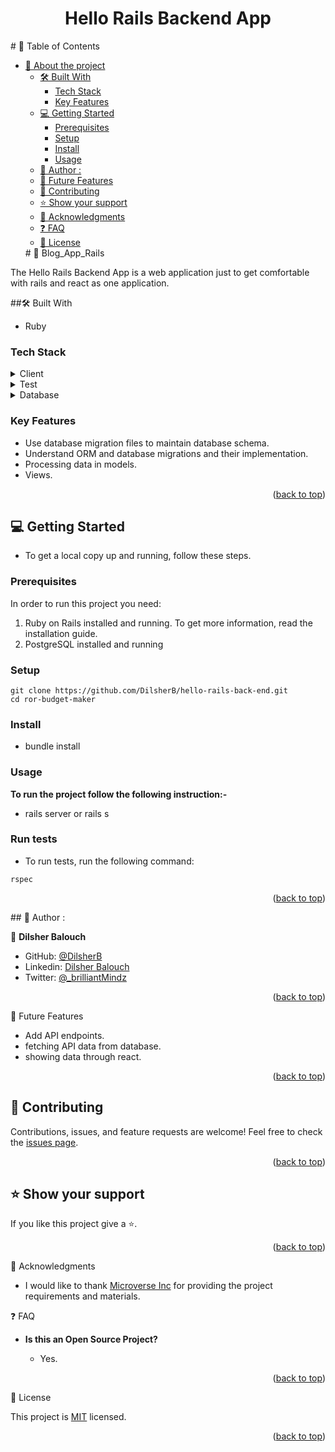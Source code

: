 <a name="readme-top"></a>

<div align="center">
  <h1><b>Hello Rails Backend App</b></h1>
</div>
<!-- TABLE OF CONTENTS -->
 </div>
# 📗 Table of Contents

- [📖 About the project](#-about-project)
  - [🛠 Built With ](#-built-with-)
    - [Tech Stack ](#tech-stack-)
    - [Key Features ](#key-features-)
  - [💻 Getting Started ](#-getting-started-)
    - [Prerequisites](#prerequisites)
    - [Setup](#setup)
    - [Install](#install)
    - [Usage](#usage)
  - [👥 Author : ](#-author--)
  - [🔭 Future Features ](#-future-features-)
  - [🤝 Contributing ](#-contributing-)
  - [⭐️ Show your support ](#️-show-your-support-)
  - [🙏 Acknowledgments ](#-acknowledgments-)
  - [❓ FAQ ](#-faq-)
  - [📝 License ](#-license-)
  <div>
  <!-- PROJECT DESCRIPTION -->
  # 📖 Blog_App_Rails<a name="about-project"></a>

The Hello Rails Backend App is a web application just to get comfortable with rails and react as one application.

##🛠 Built With <a name="built-with"></a>

- Ruby

### Tech Stack <a name="tech-stack"></a>

<details>
  <summary>Client</summary>
  <ul>
    <li>Ruby</li>
    <li>React</li>
  </ul>
</details>
<details>
  <summary>Test</summary>
  <ul>
    <li>RSPEC</li>
  </ul>
</details>
<details>
<summary>Database</summary>
  <ul>
    <li>PostgreSQL</li>
  </ul>
</details>

<!-- Features -->

### Key Features <a name="key-features"></a>

- Use database migration files to maintain database schema.
- Understand ORM and database migrations and their implementation.
- Processing data in models.
- Views.

<p align="right">(<a href="#readme-top">back to top</a>)</p>

<!-- GETTING STARTED -->

## :computer: Getting Started <a name="getting-started"></a>

- To get a local copy up and running, follow these steps.

### Prerequisites

In order to run this project you need:

1. Ruby on Rails installed and running. To get more information, read the installation guide.
2. PostgreSQL installed and running

### Setup

```
git clone https://github.com/DilsherB/hello-rails-back-end.git
cd ror-budget-maker
```

### Install

- bundle install

### Usage

**To run the project follow the following instruction:-**

- rails server or rails s

### Run tests

- To run tests, run the following command:

```
rspec
```

<p align="right">(<a href="#readme-top">back to top</a>)</p>
<!-- AUTHORS -->
## 👥 Author : <a name="authors"></a>

👤 **Dilsher Balouch**

- GitHub: [@DilsherB](https://github.com/DilsherB)
- Linkedin: [Dilsher Balouch](https://www.linkedin.com/in/dilsher-balouch/)
- Twitter: [@\_brilliantMindz](https://twitter.com/_brilliantMindz)

<p align="right">(<a href="#readme-top">back to top</a>)</p>

<!-- FUTURE FEATURES -->

:telescope: Future Features <a name="future-features"></a>

- Add API endpoints.
- fetching API data from database.
- showing data through react.

<p align="right">(<a href="#readme-top">back to top</a>)</p>

<!-- CONTRIBUTING -->

## 🤝 Contributing <a name="contributing"></a>

Contributions, issues, and feature requests are welcome!
Feel free to check the [issues page](../../issues/).

<p align="right">(<a href="#readme-top">back to top</a>)</p>

<!-- SUPPORT -->

## ⭐️ Show your support <a name="show-your-support"></a>

If you like this project give a :star:️.

<p align="right">(<a href="#readme-top">back to top</a>)</p>

<!-- ACKNOWLEDGEMENTS -->

🙏 Acknowledgments <a name="acknowledgements"></a>

- I would like to thank [Microverse Inc](https://www.github.com/microverseinc) for providing the project requirements and materials.

❓ FAQ <a name="faq"></a>

- **Is this an Open Source Project?**

  - Yes.

<p align="right">(<a href="#readme-top">back to top</a>)</p>

<!-- LICENSE -->

📝 License <a name="license"></a>

This project is [MIT](./LICENSE) licensed.

<p align="right">(<a href="#readme-top">back to top</a>)</p>
